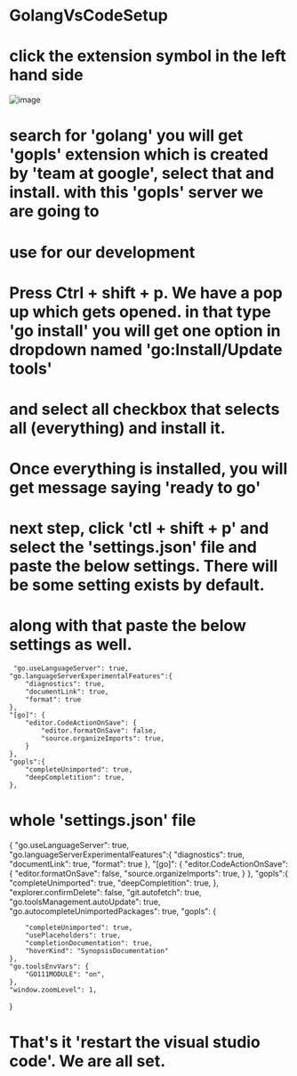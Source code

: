 # GolangVsCodeSetup

# click the extension symbol in the left hand side


![image](https://user-images.githubusercontent.com/80065996/165335078-97c5b38e-b05f-4eb0-8104-37e317beac1e.png)


# search for 'golang' you will get 'gopls' extension which is created by 'team at google', select that and install. with this 'gopls' server we are going to 
# use for our development 


# Press Ctrl + shift + p.  We have a pop up which gets opened. in that type 'go install' you will get one option in dropdown named 'go:Install/Update tools'
# and select all checkbox that selects all (everything) and install it.

# Once everything is installed, you will get message saying 'ready to go'

# next step, click 'ctl + shift + p' and select the 'settings.json' file and paste the below settings. There will be some setting exists by default. 
# along with that paste the below settings as well. 

     "go.useLanguageServer": true,
    "go.languageServerExperimentalFeatures":{
        "diagnostics": true,
        "documentLink": true,
        "format": true
    },
    "[go]": {
        "editor.CodeActionOnSave": {
            "editor.formatOnSave": false,
            "source.organizeImports": true,
        }
    },
    "gopls":{
        "completeUnimported": true,
        "deepCompletition": true,
    },
   
# whole 'settings.json' file

{
    "go.useLanguageServer": true,
    "go.languageServerExperimentalFeatures":{
        "diagnostics": true,
        "documentLink": true,
        "format": true
    },
    "[go]": {
        "editor.CodeActionOnSave": {
            "editor.formatOnSave": false,
            "source.organizeImports": true,
        }
    },
    "gopls":{
        "completeUnimported": true,
        "deepCompletition": true,
    },
    "explorer.confirmDelete": false,
    "git.autofetch": true,
    "go.toolsManagement.autoUpdate": true,
    "go.autocompleteUnimportedPackages": true,
    "gopls": {
    
        "completeUnimported": true,
        "usePlaceholders": true,
        "completionDocumentation": true,
        "hoverKind": "SynopsisDocumentation"
    },
    "go.toolsEnvVars": {
        "GO111MODULE": "on",
    },
    "window.zoomLevel": 1,
}

# That's it 'restart the visual studio code'. We are all set.


